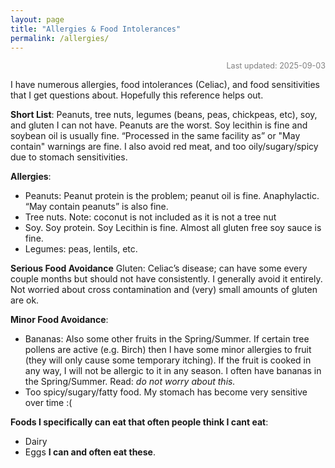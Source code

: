 ```yaml
---
layout: page
title: "Allergies & Food Intolerances"
permalink: /allergies/
---
```


<div style="text-align: right; font-size: 0.9em; color: gray;">
  Last updated: 2025-09-03
</div>

I have numerous allergies, food intolerances (Celiac), and food sensitivities that I get questions about. Hopefully this reference helps out. 

**Short List**: Peanuts, tree nuts, legumes (beans, peas, chickpeas, etc), soy, and gluten I can not have. Peanuts are the worst. Soy lecithin is fine and soybean oil is usually fine. “Processed in the same facility as” or "May contain" warnings are fine. I also avoid red meat, and too oily/sugary/spicy due to stomach sensitivities.  

**Allergies**:
- Peanuts: Peanut protein is the problem; peanut oil is fine. Anaphylactic. “May contain peanuts” is also fine. 
- Tree nuts. Note: coconut is not included as it is not a tree nut
- Soy. Soy protein. Soy Lecithin is fine. Almost all gluten free soy sauce is fine.
- Legumes: peas, lentils, etc.

**Serious Food Avoidance**
Gluten: Celiac’s disease; can have some every couple months but should not have consistently. I generally avoid it entirely. Not worried about cross contamination and (very) small amounts of gluten are ok. 

**Minor Food Avoidance**:
- Bananas: Also some other fruits in the Spring/Summer. If certain tree pollens are active (e.g. Birch) then I have some minor allergies to fruit (they will only cause some temporary itching). If the fruit is cooked in any way, I will not be allergic to it in any season. I often have bananas in the Spring/Summer. Read: *do not worry about this.*
- Too spicy/sugary/fatty food. My stomach has become very sensitive over time :( 

**Foods I specifically can eat that often people think I cant eat**:
- Dairy
- Eggs
**I can and often eat these**. 

